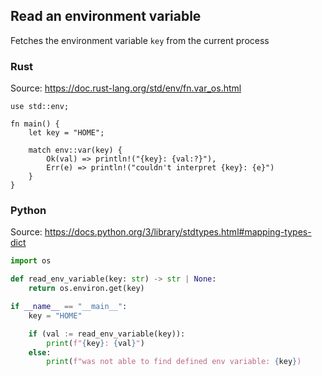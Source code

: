 ## Read an environment variable 

Fetches the environment variable `key` from the current process

### Rust

Source: https://doc.rust-lang.org/std/env/fn.var_os.html

```rust,edition2021
use std::env;

fn main() {
    let key = "HOME";

    match env::var(key) {
        Ok(val) => println!("{key}: {val:?}"),
        Err(e) => println!("couldn't interpret {key}: {e}")
    }
}
```


### Python

Source: https://docs.python.org/3/library/stdtypes.html#mapping-types-dict

```python
import os

def read_env_variable(key: str) -> str | None:
    return os.environ.get(key)

if __name__ == "__main__":
    key = "HOME"

    if (val := read_env_variable(key)):
        print(f"{key}: {val}")
    else:
        print(f"was not able to find defined env variable: {key})
```